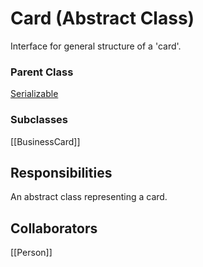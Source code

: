 # Card (Abstract Class)
Interface for general structure of a 'card'.

### Parent Class
[Serializable](https://docs.oracle.com/javase/7/docs/api/java/io/Serializable.html)

### Subclasses
[[BusinessCard]]

## Responsibilities
An abstract class representing a card. 

## Collaborators
[[Person]]

